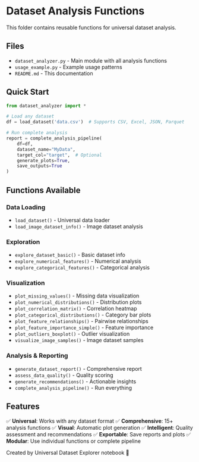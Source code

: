 # Dataset Analysis Functions

This folder contains reusable functions for universal dataset analysis.

## Files

- `dataset_analyzer.py` - Main module with all analysis functions
- `usage_example.py` - Example usage patterns
- `README.md` - This documentation

## Quick Start

```python
from dataset_analyzer import *

# Load any dataset
df = load_dataset('data.csv')  # Supports CSV, Excel, JSON, Parquet

# Run complete analysis
report = complete_analysis_pipeline(
    df=df,
    dataset_name="MyData",
    target_col="target",  # Optional
    generate_plots=True,
    save_outputs=True
)
```

## Functions Available

### Data Loading
- `load_dataset()` - Universal data loader
- `load_image_dataset_info()` - Image dataset analysis

### Exploration
- `explore_dataset_basic()` - Basic dataset info
- `explore_numerical_features()` - Numerical analysis
- `explore_categorical_features()` - Categorical analysis

### Visualization
- `plot_missing_values()` - Missing data visualization
- `plot_numerical_distributions()` - Distribution plots
- `plot_correlation_matrix()` - Correlation heatmap
- `plot_categorical_distributions()` - Category bar plots
- `plot_feature_relationships()` - Pairwise relationships
- `plot_feature_importance_simple()` - Feature importance
- `plot_outliers_boxplot()` - Outlier visualization
- `visualize_image_samples()` - Image dataset samples

### Analysis & Reporting
- `generate_dataset_report()` - Comprehensive report
- `assess_data_quality()` - Quality scoring
- `generate_recommendations()` - Actionable insights
- `complete_analysis_pipeline()` - Run everything

## Features

✅ **Universal**: Works with any dataset format
✅ **Comprehensive**: 15+ analysis functions
✅ **Visual**: Automatic plot generation
✅ **Intelligent**: Quality assessment and recommendations
✅ **Exportable**: Save reports and plots
✅ **Modular**: Use individual functions or complete pipeline

Created by Universal Dataset Explorer notebook 🚀

